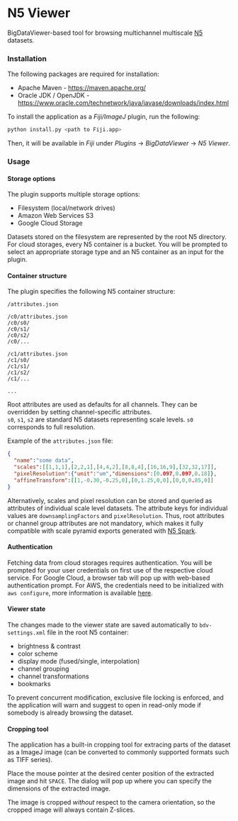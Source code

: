 # N5 Viewer
BigDataViewer-based tool for browsing multichannel multiscale [N5](https://github.com/saalfeldlab/n5) datasets.

### Installation
The following packages are required for installation:
* Apache Maven - https://maven.apache.org/
* Oracle JDK / OpenJDK - https://www.oracle.com/technetwork/java/javase/downloads/index.html

To install the application as a *Fiji/ImageJ* plugin, run the following:
```bash
python install.py <path to Fiji.app>
```
Then, it will be available in *Fiji* under *Plugins* -> *BigDataViewer* -> *N5 Viewer*.

### Usage

#### Storage options
The plugin supports multiple storage options:
* Filesystem (local/network drives)
* Amazon Web Services S3
* Google Cloud Storage

Datasets stored on the filesystem are represented by the root N5 directory. For cloud storages, every N5 container is a bucket. You will be prompted to select an appropriate storage type and an N5 container as an input for the plugin.

#### Container structure
The plugin specifies the following N5 container structure:

```
/attributes.json

/c0/attributes.json
/c0/s0/
/c0/s1/
/c0/s2/
/c0/...

/c1/attributes.json
/c1/s0/
/c1/s1/
/c1/s2/
/c1/...

...
```

Root attributes are used as defaults for all channels. They can be overridden by setting channel-specific attributes.<br/>
`s0`, `s1`, `s2` are standard N5 datasets representing scale levels. `s0` corresponds to full resolution.

Example of the `attributes.json` file:
```json
{
  "name":"some data",
  "scales":[[1,1,1],[2,2,1],[4,4,2],[8,8,4],[16,16,9],[32,32,17]],
  "pixelResolution":{"unit":"um","dimensions":[0.097,0.097,0.18]},
  "affineTransform":[[1,-0.30,-0.25,0],[0,1.25,0,0],[0,0,0.85,0]]
}
```

Alternatively, scales and pixel resolution can be stored and queried as attributes of individual scale level datasets. The attribute keys for individual values are `downsamplingFactors` and `pixelResolution`. Thus, root attributes or channel group attributes are not mandatory, which makes it fully compatible with scale pyramid exports generated with [N5 Spark](https://github.com/saalfeldlab/n5-spark).

#### Authentication

Fetching data from cloud storages requires authentication. You will be prompted for your user credentials on first use of the respective cloud service. For Google Cloud, a browser tab will pop up with web-based authentication prompt. For AWS, the credentials need to be initialized with `aws configure`, more information is available [here](https://docs.aws.amazon.com/cli/latest/userguide/cli-chap-getting-started.html#cli-quick-configuration).

#### Viewer state

The changes made to the viewer state are saved automatically to `bdv-settings.xml` file in the root N5 container:
* brightness & contrast
* color scheme
* display mode (fused/single, interpolation)
* channel grouping
* channel transformations
* bookmarks

To prevent concurrent modification, exclusive file locking is enforced, and the application will warn and suggest to open in read-only mode if somebody is already browsing the dataset.

#### Cropping tool

The application has a built-in cropping tool for extracing parts of the dataset as a ImageJ image (can be converted to commonly supported formats such as TIFF series).

Place the mouse pointer at the desired center position of the extracted image and hit `SPACE`. The dialog will pop up where you can specify the dimensions of the extracted image.

The image is cropped <i>without</i> respect to the camera orientation, so the cropped image will always contain Z-slices.
